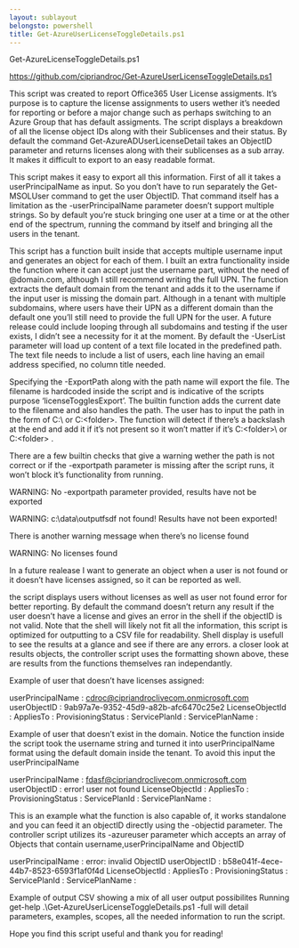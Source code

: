 ```yaml
---
layout: sublayout
belongsto: powershell
title: Get-AzureUserLicenseToggleDetails.ps1
---
```


Get-AzureLicenseToggleDetails.ps1

https://github.com/cipriandroc/Get-AzureUserLicenseToggleDetails.ps1


This script was created to report Office365 User License assigments. It’s purpose is to capture the license assignments to users wether it’s needed for reporting or before a major change such as perhaps switching to an Azure Group that has default assigments.
The script displays a breakdown of all the license object IDs along with their Sublicenses and their status.
By default the command Get-AzureADUserLicenseDetail takes an ObjectID parameter and returns licenses along with their sublicenses as a sub array. It makes it difficult to export to an easy readable format.

This script makes it easy to export all this information. First of all it takes a userPrincipalName as input. So you don’t have to run separately the Get-MSOLUser command to get the user ObjectID. That command itself has a limitation as the -userPrincipalName parameter doesn’t support multiple strings. So by default you’re stuck bringing one user at a time or at the other end of the spectrum, running the command by itself and bringing all the users in the tenant.

This script has a function built inside that accepts multiple username input and generates an object for each of them. I built an extra functionality inside the function where it can accept just the username part, without the need of @domain.com, although I still recommend writing the full UPN. The function extracts the default domain from the tenant and adds it to the username if the input user is missing the domain part. Although in a tenant with multiple subdomains, where users have their UPN as a different domain than the default one you’ll still need to provide the full UPN for the user. A future release could include looping through all subdomains and testing if the user exists, I didn’t see a necessity for it at the moment.
By default the -UserList parameter will load up content of a text file located in the predefined path. The text file needs to include a list of users, each line having an email address specified, no column title needed.

Specifying the -ExportPath along with the path name will export the file. The filename is hardcoded inside the script and is indicative of the scripts purpose ‘licenseTogglesExport’.
The builtin function adds the current date to the filename and also handles the path. The user has to input the path in the form of C:\ or C:\<folder>. The function will detect if there’s a backslash at the end and add it if it’s not present so it won’t matter if it’s C:\<folder>\ or C:\<folder> .

There are a few builtin checks that give a warning wether the path is not correct or if the -exportpath parameter is missing after the script runs, it won’t block it’s functionality from running.

WARNING: No -exportpath parameter provided, results have not be exported

WARNING: c:\data\outputfsdf not found! Results have not been exported!

There is another warning message when there’s no license found

WARNING: No licenses found

In a future realease I want to generate an object when a user is not found or it doesn’t have licenses assigned, so it can be reported as well.


the script displays users without licenses as well as user not found error for better reporting. By default the command doesn’t return any result if the user doesn’t have a license and gives an error in the shell if the objectID is not valid.
Note that the shell will likely not fit all the information, this script is optimized for outputting to a CSV file for readability. Shell display is usefull to see the results at a glance and see if there are any errors.
a closer look at results objects, the controller script uses the formatting shown above, these are results from the functions themselves ran independantly.

Example of user that doesn’t have licenses assigned:

userPrincipalName : cdroc@cipriandroclivecom.onmicrosoft.com
userObjectID : 9ab97a7e-9352-45d9-a82b-afc6470c25e2
LicenseObjectId :
AppliesTo :
ProvisioningStatus :
ServicePlanId :
ServicePlanName :

Example of user that doesn’t exist in the domain. Notice the function inside the script took the username string and turned it into userPrincipalName format using the default domain inside the tenant. To avoid this input the userPrincipalName

userPrincipalName : fdasf@cipriandroclivecom.onmicrosoft.com
userObjectID : error! user not found
LicenseObjectId :
AppliesTo :
ProvisioningStatus :
ServicePlanId :
ServicePlanName :

This is an example what the function is also capable of, it works standalone and you can feed it an objectID directly using the -objectid parameter. The controller script utilizes its -azureuser parameter which accepts an array of Objects that contain username,userPrincipalName and ObjectID

userPrincipalName : error: invalid ObjectID
userObjectID : b58e041f-4ece-44b7-8523-6593f1af0f4d
LicenseObjectId :
AppliesTo :
ProvisioningStatus :
ServicePlanId :
ServicePlanName :


Example of output CSV showing a mix of all user output possibilites
Running get-help .\Get-AzureUserLicenseToggleDetails.ps1 -full will detail parameters, examples, scopes, all the needed information to run the script.

Hope you find this script useful and thank you for reading!

